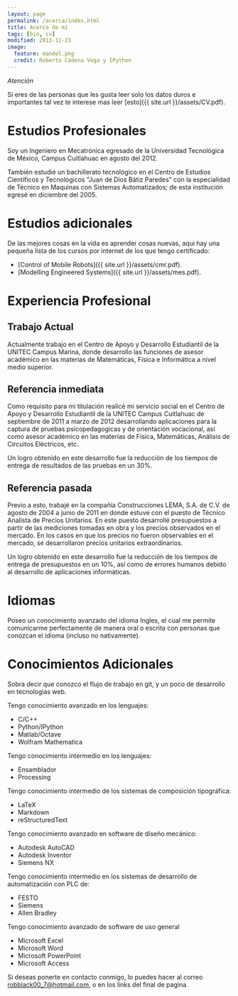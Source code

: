 ```yaml
---
layout: page
permalink: /acerca/index.html
title: Acerca de mí
tags: [bio, cv]
modified: 2013-11-23
image:
  feature: mandel.png
  credit: Roberto Cadena Vega y IPython
---
```


*Atención* 

Si eres de las personas que les gusta leer solo los datos duros e importantes tal vez te interese mas leer [esto]({{ site.url }}/assets/CV.pdf).

# Estudios Profesionales

Soy un Ingeniero en Mecatrónica egresado de la Universidad Tecnológica de México, Campus Cuitlahuac en agosto del 2012.

También estudié un bachillerato tecnológico en el Centro de Estudios Científicos y Tecnológicos "Juan de Dios Bátiz Paredes" con la especialidad de Técnico en Maquinas con Sistemas Automatizados; de esta institución egresé en diciembre del 2005.

# Estudios adicionales

De las mejores cosas en la vida es aprender cosas nuevas, aqui hay una pequeña lista de los cursos por internet de los que tengo certificado:

* [Control of Mobile Robots]({{ site.url }}/assets/cmr.pdf).
* [Modelling Engineered Systems]({{ site.url }}/assets/mes.pdf).
    
# Experiencia Profesional

## Trabajo Actual

Actualmente trabajo en el Centro de Apoyo y Desarrollo Estudiantil de la UNITEC Campus Marina, donde desarrollo las funciones de asesor académico en las materias de Matemáticas, Física e Informática a nivel medio superior.

## Referencia inmediata

Como requisito para mi titulación realicé mi servicio social en el Centro de Apoyo y Desarrollo Estudiantil de la UNITEC Campus Cuitlahuac de septiembre de 2011 a marzo de 2012 desarrollando aplicaciones para la captura de pruebas psicopedagogicas y de orientación vocacional, así como asesor académico en las materias de Física, Matemáticas, Análisis de Circuitos Eléctricos, etc.

Un logro obtenido en este desarrollo fue la reducción de los tiempos de entrega de resultados de las pruebas en un 30%.

## Referencia pasada

Previo a esto, trabajé en la compañía Construcciones LEMA, S.A. de C.V. de agosto de 2004 a junio de 2011 en donde estuve con el puesto de Técnico Analista de Precios Unitarios. En este puesto desarrollé presupuestos a partir de las mediciones tomadas en obra y los precios observados en el mercado. En los casos en que los precios no fueron observables en el mercado, se desarrollaron precios unitarios extraordinarios.

Un logro obtenido en este desarrollo fue la reducción de los tiempos de entrega de presupuestos en un 10%, así como de errores humanos debido al desarrollo de aplicaciones informáticas.

# Idiomas

Poseo un conocimiento avanzado del idioma Ingles, el cual me permite comunicarme perfectamente de manera oral o escrita con personas que conozcan el idioma (incluso no nativamente).

# Conocimientos Adicionales

Sobra decir que conozco el flujo de trabajo en git, y un poco de desarrollo en tecnologias web.

Tengo conocimiento avanzado en los lenguajes:

* C/C++
* Python/IPython
* Matlab/Octave
* Wolfram Mathematica

Tengo conocimiento intermedio en los lenguajes:

* Ensamblador
* Processing

Tengo conocimiento intermedio de los sistemas de composición tipográfica:

* LaTeX
* Markdown
* reStructuredText

Tengo conocimiento avanzado en software de diseño mecánico:

* Autodesk AutoCAD
* Autodesk Inventor
* Siemens NX

Tengo conocimiento intermedio en los sistemas de desarrollo de automatización con PLC de:

* FESTO
* Siemens
* Allen Bradley

Tengo conocimiento avanzado de software de uso general 

* Microsoft Excel
* Microsoft Word
* Microsoft PowerPoint
* Microsoft Access

Si deseas ponerte en contacto conmigo, lo puedes hacer al correo [robblack00_7@hotmail.com](mailto:robblack00_7@hotmail.com), o en los links del final de pagina.